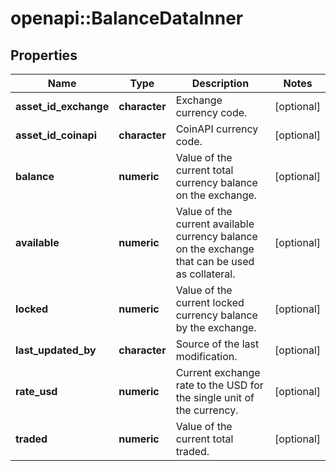 # openapi::BalanceDataInner


## Properties
Name | Type | Description | Notes
------------ | ------------- | ------------- | -------------
**asset_id_exchange** | **character** | Exchange currency code. | [optional] 
**asset_id_coinapi** | **character** | CoinAPI currency code. | [optional] 
**balance** | **numeric** | Value of the current total currency balance on the exchange. | [optional] 
**available** | **numeric** | Value of the current available currency balance on the exchange that can be used as collateral. | [optional] 
**locked** | **numeric** | Value of the current locked currency balance by the exchange. | [optional] 
**last_updated_by** | **character** | Source of the last modification.  | [optional] 
**rate_usd** | **numeric** | Current exchange rate to the USD for the single unit of the currency.  | [optional] 
**traded** | **numeric** | Value of the current total traded. | [optional] 


